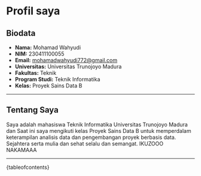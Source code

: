 # Profil saya

## Biodata

- **Nama:** Mohamad Wahyudi
- **NIM:** 230411100055
- **Email:** mohamadwahyudi772@gmail.com  
- **Universitas:** Universitas Trunojoyo Madura  
- **Fakultas:** Teknik  
- **Program Studi:** Teknik Informatika  
- **Kelas:** Proyek Sains Data B  

---

## Tentang Saya
Saya adalah mahasiswa Teknik Informatika Universitas Trunojoyo Madura dan Saat ini saya mengikuti kelas Proyek Sains Data B untuk memperdalam keterampilan analisis data dan pengembangan proyek berbasis data.
Sejahtera serta mulia dan sehat selalu dan semangat. IKUZOOO NAKAMAAA

---

{tableofcontents}